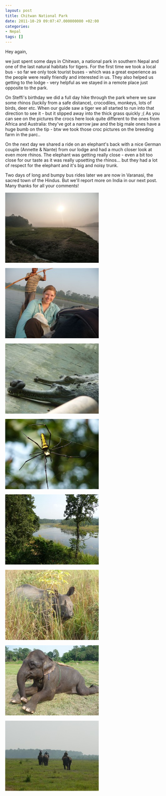 ```yaml
---
layout: post
title: Chitwan National Park
date: 2011-10-29 09:07:47.000000000 +02:00
categories:
- Nepal
tags: []
---
```

Hey again,

we just spent some days in Chitwan, a national park in southern Nepal and one of the last natural habitats for tigers. For the first time we took a local bus - so far we only took tourist buses - which was a great experience as the people were really friendly and interested in us. They also helped us getting to the lodge - very helpful as we stayed in a remote place just opposite to the park.

On Steffi's birthday we did a full day hike through the park where we saw some rhinos (luckily from a safe distance), crocodiles, monkeys, lots of birds, deer etc. When our guide saw a tiger we all started to run into that direction to see it - but it slipped away into the thick grass quickly ;( As you can see on the pictures the crocs here look quite different to the ones from Africa and Australia: they've got a narrow jaw and the big male ones have a huge bumb on the tip - btw we took those croc pictures on the breeding farm in the parc..

On the next day we shared a ride on an elephant's back with a nice German couple (Annette &amp; Nante) from our lodge and had a much closer look at even more rhinos. The elephant was getting really close - even a bit too close for our taste as it was really upsetting the rhinos... but they had a lot of respect for the elephant and it's big and noisy trunk.

Two days of long and bumpy bus rides later we are now in Varanasi, the sacred town of the Hindus. But we'll report more on India in our next post. Many thanks for all your comments!

<a href="/images/gallery/2011/10/P1060034.jpg"><img class="aligncenter size-medium wp-image-131" src="/images/gallery/2011/10/P1060034-300x225.jpg" alt="" width="300" height="225" /></a>

<a href="/images/gallery/2011/10/P1060038.jpg"><img class="aligncenter size-medium wp-image-132" src="/images/gallery/2011/10/P1060038-300x225.jpg" alt="" width="300" height="225" /></a>

<a href="/images/gallery/2011/10/P1060064.jpg"><img class="aligncenter size-medium wp-image-133" src="/images/gallery/2011/10/P1060064-300x225.jpg" alt="" width="300" height="225" /></a>

<a href="/images/gallery/2011/10/P1060071.jpg"><img class="aligncenter size-medium wp-image-135" src="/images/gallery/2011/10/P1060071-300x225.jpg" alt="" width="300" height="225" /></a>

<a href="/images/gallery/2011/10/P1060078.jpg"><img class="aligncenter size-medium wp-image-136" src="/images/gallery/2011/10/P1060078-300x225.jpg" alt="" width="300" height="225" /></a>

<a href="/images/gallery/2011/10/P1060119.jpg"><img class="aligncenter size-medium wp-image-137" src="/images/gallery/2011/10/P1060119-300x225.jpg" alt="" width="300" height="225" /></a>

<a href="/images/gallery/2011/10/P1060147.jpg"><img class="aligncenter size-medium wp-image-138" src="/images/gallery/2011/10/P1060147-300x225.jpg" alt="" width="300" height="225" /></a>

<a href="/images/gallery/2011/10/P1060151.jpg"><img class="aligncenter size-medium wp-image-139" src="/images/gallery/2011/10/P1060151-300x225.jpg" alt="" width="300" height="225" /></a>
